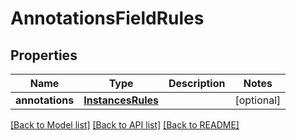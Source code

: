 # AnnotationsFieldRules

## Properties
Name | Type | Description | Notes
------------ | ------------- | ------------- | -------------
**annotations** | [**InstancesRules**](InstancesRules.md) |  | [optional] 

[[Back to Model list]](../README.md#documentation-for-models) [[Back to API list]](../README.md#documentation-for-api-endpoints) [[Back to README]](../README.md)

